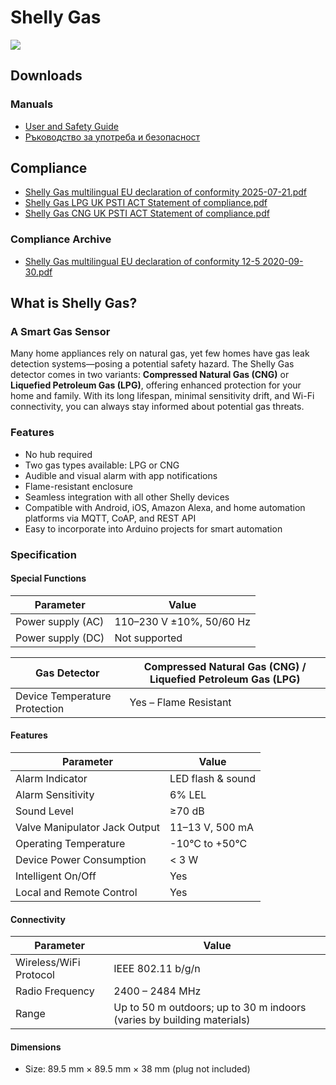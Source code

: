 # Shelly Gas

![](https://kb.shelly.cloud/__attachments/229146742/image-20220913-072130.png?inst-v=06e25fb6-1df6-4585-801d-931808676f21)

## Downloads

### Manuals

- [User and Safety Guide](https://kb.shelly.cloud/__attachments/64061754/User%20and%20Safety%20Guide?inst-v=06e25fb6-1df6-4585-801d-931808676f21)
- [Ръководство за употреба и безопасност](../knowledge-base/shelly-gas-1)

## Compliance

- [Shelly Gas multilingual EU declaration of conformity 2025-07-21.pdf](https://kb.shelly.cloud/__attachments/266174494/Shelly%20Gas%20multilingual%20EU%20declaration%20of%20conformity%202025-07-21.pdf?inst-v=06e25fb6-1df6-4585-801d-931808676f21)
- [Shelly Gas LPG UK PSTI ACT Statement of compliance.pdf](https://kb.shelly.cloud/__attachments/266174494/Shelly%20Gas%20LPG%20UK%20PSTI%20ACT%20Statement%20of%20compliance.pdf?inst-v=06e25fb6-1df6-4585-801d-931808676f21)
- [Shelly Gas CNG UK PSTI ACT Statement of compliance.pdf](https://kb.shelly.cloud/__attachments/266174494/Shelly%20Gas%20CNG%20UK%20PSTI%20ACT%20Statement%20of%20compliance.pdf?inst-v=06e25fb6-1df6-4585-801d-931808676f21)

### Compliance Archive

- [Shelly Gas multilingual EU declaration of conformity 12-5 2020-09-30.pdf](https://kb.shelly.cloud/__attachments/64061754/Shelly%20Gas%20multilingual%20EU%20declaration%20of%20conformity%2012-5%202020-09-30.pdf?inst-v=06e25fb6-1df6-4585-801d-931808676f21)

## What is Shelly Gas?

### A Smart Gas Sensor

Many home appliances rely on natural gas, yet few homes have gas leak detection systems—posing a potential safety hazard. The Shelly Gas detector comes in two variants: **Compressed Natural Gas (CNG)** or **Liquefied Petroleum Gas (LPG)**, offering enhanced protection for your home and family. With its long lifespan, minimal sensitivity drift, and Wi-Fi connectivity, you can always stay informed about potential gas threats.

### Features

- No hub required  
- Two gas types available: LPG or CNG  
- Audible and visual alarm with app notifications  
- Flame-resistant enclosure  
- Seamless integration with all other Shelly devices  
- Compatible with Android, iOS, Amazon Alexa, and home automation platforms via MQTT, CoAP, and REST API  
- Easy to incorporate into Arduino projects for smart automation

### Specification

#### Special Functions

| Parameter | Value |
|--------|-------|
| Power supply (AC) | 110–230 V ±10%, 50/60 Hz |
| Power supply (DC) | Not supported |

| Gas Detector | Compressed Natural Gas (CNG) / Liquefied Petroleum Gas (LPG) |
|--------------|-------------------------------------------------------------|
| Device Temperature Protection | Yes – Flame Resistant |

#### Features

| Parameter | Value |
|--------|-------|
| Alarm Indicator | LED flash & sound |
| Alarm Sensitivity | 6% LEL |
| Sound Level | ≥70 dB |
| Valve Manipulator Jack Output | 11–13 V, 500 mA |
| Operating Temperature | -10°C to +50°C |
| Device Power Consumption | < 3 W |
| Intelligent On/Off | Yes |
| Local and Remote Control | Yes |

#### Connectivity

| Parameter | Value |
|--------|-------|
| Wireless/WiFi Protocol | IEEE 802.11 b/g/n |
| Radio Frequency | 2400 – 2484 MHz |
| Range | Up to 50 m outdoors; up to 30 m indoors (varies by building materials) |

#### Dimensions

- Size: 89.5 mm × 89.5 mm × 38 mm (plug not included)